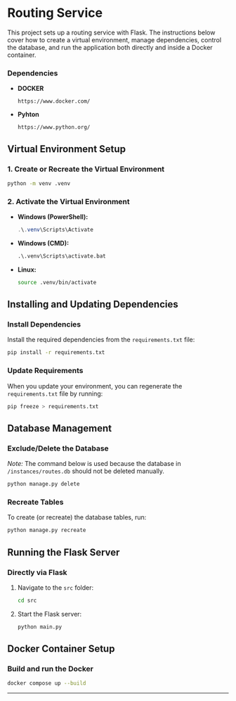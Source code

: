 
# Routing Service

This project sets up a routing service with Flask. The instructions below cover how to create a virtual environment, manage dependencies, control the database, and run the application both directly and inside a Docker container.

### Dependencies

- **DOCKER**
    ```
    https://www.docker.com/
    ```
- **Pyhton**
    ```
    https://www.python.org/

    ```

## Virtual Environment Setup

### 1. Create or Recreate the Virtual Environment

```bash
python -m venv .venv
```

### 2. Activate the Virtual Environment

- **Windows (PowerShell):**
  ```powershell
  .\.venv\Scripts\Activate
  ```

- **Windows (CMD):**
  ```cmd
  .\.venv\Scripts\activate.bat
  ```

- **Linux:**
  ```bash
  source .venv/bin/activate
  ```

## Installing and Updating Dependencies

### Install Dependencies
Install the required dependencies from the `requirements.txt` file:

```bash
pip install -r requirements.txt
```

### Update Requirements
When you update your environment, you can regenerate the `requirements.txt` file by running:

```bash
pip freeze > requirements.txt
```

## Database Management

### Exclude/Delete the Database
*Note:* The command below is used because the database in `/instances/routes.db` should not be deleted manually.
  
```bash
python manage.py delete
```

### Recreate Tables
To create (or recreate) the database tables, run:

```bash
python manage.py recreate
```

## Running the Flask Server

### Directly via Flask
1. Navigate to the `src` folder:
   ```bash
   cd src
   ```
2. Start the Flask server:
   ```bash
   python main.py
   ```

## Docker Container Setup

### Build and run the Docker

```bash
docker compose up --build
```

---

